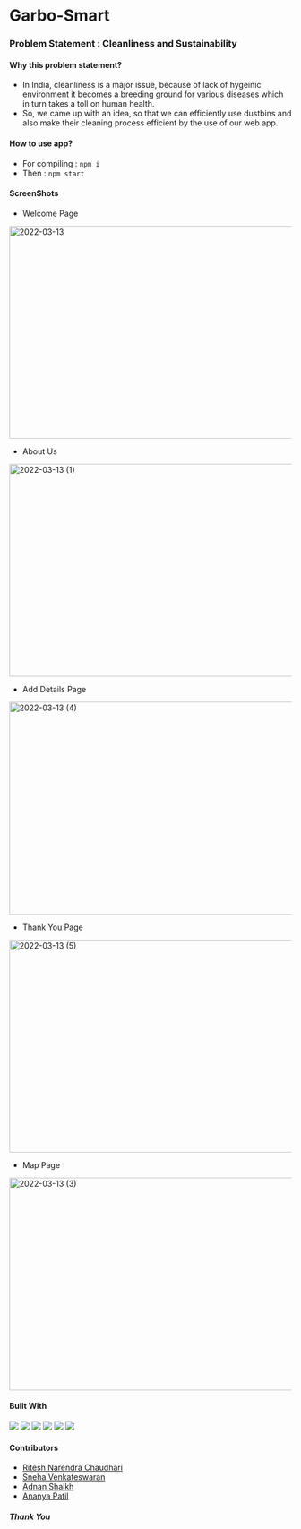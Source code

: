 # Garbo-Smart

### Problem Statement : Cleanliness and Sustainability

#### Why this problem statement?

- In India, cleanliness is a major issue, because of lack of hygeinic environment it becomes a breeding ground for various diseases which in turn 
takes a toll on human health.
- So, we came up with an idea, so that we can efficiently use dustbins and also make their cleaning process efficient by the use of our web app.

#### How to use app? 

- For compiling : 
``` npm i ```
- Then : 
``` npm start ```

#### ScreenShots
- Welcome Page
<img width="750" height="380" alt="2022-03-13" src="https://user-images.githubusercontent.com/76548605/158047574-1115ef19-1887-4451-afbd-bd4a4112ffae.png">

- About Us
<img width="750" height="380" alt="2022-03-13 (1)" src="https://user-images.githubusercontent.com/76548605/158047611-0cfce960-c6cf-4ecf-bcb2-97bc9d32b5e2.png">

- Add Details Page
<img width="750" height="380" alt="2022-03-13 (4)" src="https://user-images.githubusercontent.com/76548605/158047626-d14cd07c-43b1-4573-82d6-9c9293302046.png">

- Thank You Page
<img width="750" height="380" alt="2022-03-13 (5)" src="https://user-images.githubusercontent.com/76548605/158047645-112a604a-c019-4d5b-8611-9033287c49ff.png">

- Map Page
<img width="750" height="380" alt="2022-03-13 (3)" src="https://user-images.githubusercontent.com/76548605/158047671-e515565a-c408-46d8-8fa1-6ccf87215937.png">


#### Built With
<p float = "left">
<img src="https://img.shields.io/badge/MongoDB-4EA94B?style=for-the-badge&logo=mongodb&logoColor=white"/>
<img src="https://img.shields.io/badge/Express.js-404D59?style=for-the-badge"/>
<img src="https://img.shields.io/badge/Node.js-43853D?style=for-the-badge&logo=node.js&logoColor=white"/>
<img src="https://img.shields.io/badge/NPM-%23000000.svg?style=for-the-badge&logo=npm&logoColor=white"/>
<img src = "https://img.shields.io/badge/javascript-%23323330.svg?style=for-the-badge&logo=javascript&logoColor=%23F7DF1E"/>  
<img src="https://img.shields.io/badge/css3-%231572B6.svg?style=for-the-badge&logo=css3&logoColor=white" />
</p>


#### Contributors

- [Ritesh Narendra Chaudhari](https://github.com/Ritesh2408)
- [Sneha Venkateswaran](https://github.com/sneha-0723)
- [Adnan Shaikh](https://github.com/Adnansk01)
- [Ananya Patil](https://github.com/ananya86)


##### Thank You
